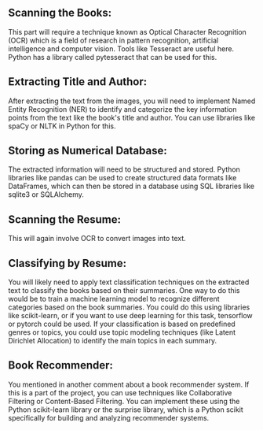 ## Scanning the Books: 
This part will require a technique known as Optical Character Recognition (OCR) which is a field of research in pattern recognition, artificial intelligence and computer vision. Tools like Tesseract are useful here. Python has a library called pytesseract that can be used for this.

## Extracting Title and Author: 
After extracting the text from the images, you will need to implement Named Entity Recognition (NER) to identify and categorize the key information points from the text like the book's title and author. You can use libraries like spaCy or NLTK in Python for this.

## Storing as Numerical Database: 
The extracted information will need to be structured and stored. Python libraries like pandas can be used to create structured data formats like DataFrames, which can then be stored in a database using SQL libraries like sqlite3 or SQLAlchemy.

## Scanning the Resume: 
This will again involve OCR to convert images into text.

## Classifying by Resume: 
You will likely need to apply text classification techniques on the extracted text to classify the books based on their summaries. One way to do this would be to train a machine learning model to recognize different categories based on the book summaries. You could do this using libraries like scikit-learn, or if you want to use deep learning for this task, tensorflow or pytorch could be used. If your classification is based on predefined genres or topics, you could use topic modeling techniques (like Latent Dirichlet Allocation) to identify the main topics in each summary.

## Book Recommender: 
You mentioned in another comment about a book recommender system. If this is a part of the project, you can use techniques like Collaborative Filtering or Content-Based Filtering. You can implement these using the Python scikit-learn library or the surprise library, which is a Python scikit specifically for building and analyzing recommender systems.